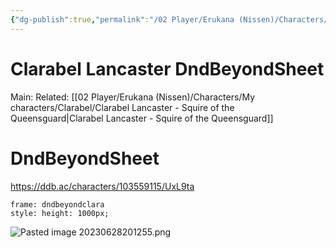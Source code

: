 ```yaml
---
{"dg-publish":true,"permalink":"/02 Player/Erukana (Nissen)/Characters/My characters/Clarabel/Clarabel Lancaster DndBeyondSheet/"}
---
```



# Clarabel Lancaster DndBeyondSheet
Main:
Related: [[02 Player/Erukana (Nissen)/Characters/My characters/Clarabel/Clarabel Lancaster - Squire of the Queensguard\|Clarabel Lancaster - Squire of the Queensguard]]

# DndBeyondSheet
https://ddb.ac/characters/103559115/UxL9ta
```custom-frames
frame: dndbeyondclara
style: height: 1000px;
```

![Pasted image 20230628201255.png](/img/user/10%20Attachments/Pasted%20image%2020230628201255.png)

